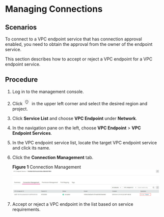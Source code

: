 # Managing Connections<a name="vpcep_03_0104"></a>

## Scenarios<a name="section168715614329"></a>

To connect to a VPC endpoint service that has connection approval enabled, you need to obtain the approval from the owner of the endpoint service.

This section describes how to accept or reject a VPC endpoint for a VPC endpoint service.

## Procedure<a name="section91831450143112"></a>

1.  Log in to the management console.
2.  Click  ![](/vpcep/user-guide/figures/icon-region.png)  in the upper left corner and select the desired region and project.

1.  Click  **Service List**  and choose  **VPC Endpoint**  under  **Network**.

1.  In the navigation pane on the left, choose  **VPC Endpoint**  \>  **VPC Endpoint Services**.
2.  In the VPC endpoint service list, locate the target VPC endpoint service and click its name.
3.  Click the  **Connection Management**  tab.

    **Figure  1**  Connection Management<a name="fig47415581811"></a>  
    ![](/vpcep/user-guide/figures/connection-management.jpg "connection-management")

4.  Accept or reject a VPC endpoint in the list based on service requirements.

